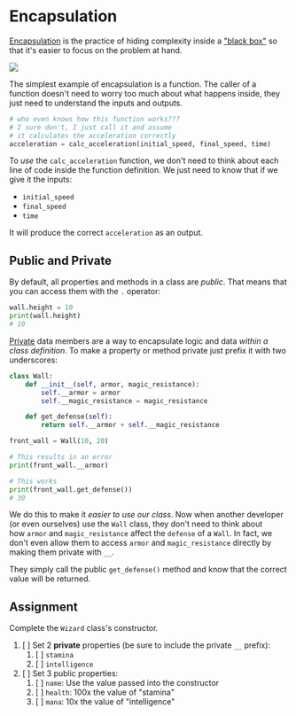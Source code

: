 # Encapsulation

[Encapsulation](<https://en.wikipedia.org/wiki/Encapsulation_(computer_programming)>) is the practice of hiding complexity inside a ["black box"](https://en.wikipedia.org/wiki/Black_box) so that it's easier to focus on the problem at hand.

![](https://storage.googleapis.com/qvault-webapp-dynamic-assets/course_assets/8gu3Y0s-964x544.png)

The simplest example of encapsulation is a function. The caller of a function doesn't need to worry too much about what happens inside, they just need to understand the inputs and outputs.

```py
# who even knows how this function works???
# I sure don't, I just call it and assume
# it calculates the acceleration correctly
acceleration = calc_acceleration(initial_speed, final_speed, time)
```

To *use* the `calc_acceleration` function, we don't need to think about each line of code inside the function definition. We just need to know that if we give it the inputs:

- `initial_speed`
- `final_speed`
- `time`

It will produce the correct `acceleration` as an output.

## Public and Private

By default, all properties and methods in a class are *public*. That means that you can access them with the `.` operator:

```python
wall.height = 10
print(wall.height)
# 10
```

[Private](https://docs.python.org/3/tutorial/classes.html#tut-private) data members are a way to encapsulate logic and data *within a class definition*. To make a property or method private just prefix it with two underscores:

```python
class Wall:
    def __init__(self, armor, magic_resistance):
        self.__armor = armor
        self.__magic_resistance = magic_resistance

    def get_defense(self):
        return self.__armor + self.__magic_resistance

front_wall = Wall(10, 20)

# This results in an error
print(front_wall.__armor)

# This works
print(front_wall.get_defense())
# 30
```

We do this to make it *easier to use our class*. Now when another developer (or even ourselves) use the `Wall` class, they don't need to think about how `armor` and `magic_resistance` affect the `defense` of a `Wall`. In fact, we don't even allow them to access `armor` and `magic_resistance` directly by making them private with `__`.

They simply call the public `get_defense()` method and know that the correct value will be returned.

## Assignment

Complete the `Wizard` class's constructor.

1. [ ] Set 2 **private** properties (be sure to include the private `__` prefix):
   1. [ ] `stamina`
   2. [ ] `intelligence`
2. [ ] Set 3 public properties:
   1. [ ] `name`: Use the value passed into the constructor
   2. [ ] `health`: 100x the value of "stamina"
   3. [ ] `mana`: 10x the value of "intelligence"
